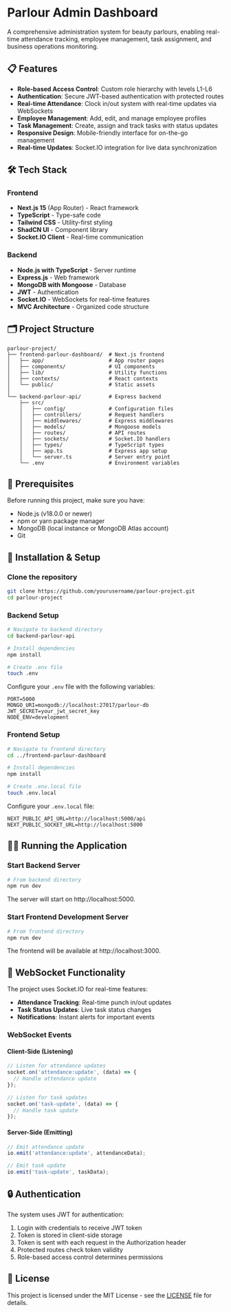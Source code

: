 # Parlour Admin Dashboard

A comprehensive administration system for beauty parlours, enabling real-time attendance tracking, employee management, task assignment, and business operations monitoring.


## 📋 Features

- **Role-based Access Control**: Custom role hierarchy with levels L1-L6
- **Authentication**: Secure JWT-based authentication with protected routes
- **Real-time Attendance**: Clock in/out system with real-time updates via WebSockets
- **Employee Management**: Add, edit, and manage employee profiles
- **Task Management**: Create, assign and track tasks with status updates
- **Responsive Design**: Mobile-friendly interface for on-the-go management
- **Real-time Updates**: Socket.IO integration for live data synchronization

## 🛠️ Tech Stack

### Frontend
- **Next.js 15** (App Router) - React framework
- **TypeScript** - Type-safe code
- **Tailwind CSS** - Utility-first styling
- **ShadCN UI** - Component library
- **Socket.IO Client** - Real-time communication

### Backend
- **Node.js with TypeScript** - Server runtime
- **Express.js** - Web framework
- **MongoDB with Mongoose** - Database
- **JWT** - Authentication
- **Socket.IO** - WebSockets for real-time features
- **MVC Architecture** - Organized code structure

## 🗂️ Project Structure

```
parlour-project/
├── frontend-parlour-dashboard/  # Next.js frontend
│   ├── app/                     # App router pages
│   ├── components/              # UI components
│   ├── lib/                     # Utility functions
│   ├── contexts/                # React contexts
│   └── public/                  # Static assets
│
└── backend-parlour-api/         # Express backend
    ├── src/
    │   ├── config/              # Configuration files
    │   ├── controllers/         # Request handlers
    │   ├── middlewares/         # Express middlewares
    │   ├── models/              # Mongoose models
    │   ├── routes/              # API routes
    │   ├── sockets/             # Socket.IO handlers
    │   ├── types/               # TypeScript types
    │   ├── app.ts               # Express app setup
    │   └── server.ts            # Server entry point
    └── .env                     # Environment variables
```

## 📝 Prerequisites

Before running this project, make sure you have:

- Node.js (v18.0.0 or newer)
- npm or yarn package manager
- MongoDB (local instance or MongoDB Atlas account)
- Git

## 🚀 Installation & Setup

### Clone the repository

```bash
git clone https://github.com/yourusername/parlour-project.git
cd parlour-project
```

### Backend Setup

```bash
# Navigate to backend directory
cd backend-parlour-api

# Install dependencies
npm install

# Create .env file
touch .env
```

Configure your `.env` file with the following variables:

```
PORT=5000
MONGO_URI=mongodb://localhost:27017/parlour-db
JWT_SECRET=your_jwt_secret_key
NODE_ENV=development
```

### Frontend Setup

```bash
# Navigate to frontend directory
cd ../frontend-parlour-dashboard

# Install dependencies
npm install

# Create .env.local file
touch .env.local
```

Configure your `.env.local` file:

```
NEXT_PUBLIC_API_URL=http://localhost:5000/api
NEXT_PUBLIC_SOCKET_URL=http://localhost:5000
```

## 🏃‍♂️ Running the Application

### Start Backend Server

```bash
# From backend directory
npm run dev
```

The server will start on http://localhost:5000.

### Start Frontend Development Server

```bash
# From frontend directory
npm run dev
```

The frontend will be available at http://localhost:3000.

## 🔌 WebSocket Functionality

The project uses Socket.IO for real-time features:

- **Attendance Tracking**: Real-time punch in/out updates
- **Task Status Updates**: Live task status changes
- **Notifications**: Instant alerts for important events

### WebSocket Events

#### Client-Side (Listening)

```typescript
// Listen for attendance updates
socket.on('attendance:update', (data) => {
  // Handle attendance update
});

// Listen for task updates
socket.on('task-update', (data) => {
  // Handle task update
});
```

#### Server-Side (Emitting)

```typescript
// Emit attendance update
io.emit('attendance:update', attendanceData);

// Emit task update
io.emit('task-update', taskData);
```

## 🔒 Authentication

The system uses JWT for authentication:

1. Login with credentials to receive JWT token
2. Token is stored in client-side storage
3. Token is sent with each request in the Authorization header
4. Protected routes check token validity
5. Role-based access control determines permissions



## 📄 License

This project is licensed under the MIT License - see the [LICENSE](LICENSE) file for details.
